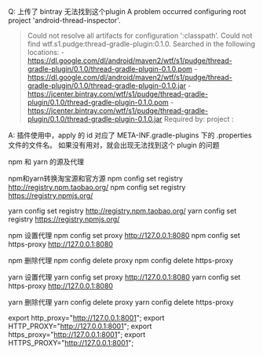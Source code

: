 
Q: 上传了 bintray 无法找到这个plugin
A problem occurred configuring root project 'android-thread-inspector'.
> Could not resolve all artifacts for configuration ':classpath'.
   > Could not find wtf.s1.pudge:thread-gradle-plugin:0.1.0.
     Searched in the following locations:
       - https://dl.google.com/dl/android/maven2/wtf/s1/pudge/thread-gradle-plugin/0.1.0/thread-gradle-plugin-0.1.0.pom
       - https://dl.google.com/dl/android/maven2/wtf/s1/pudge/thread-gradle-plugin/0.1.0/thread-gradle-plugin-0.1.0.jar
       - https://jcenter.bintray.com/wtf/s1/pudge/thread-gradle-plugin/0.1.0/thread-gradle-plugin-0.1.0.pom
       - https://jcenter.bintray.com/wtf/s1/pudge/thread-gradle-plugin/0.1.0/thread-gradle-plugin-0.1.0.jar
     Required by:
         project :

A: 插件使用中，apply 的 id 对应了 META-INF.gradle-plugins 下的 .properties 文件的文件名。
   如果没有用对，就会出现无法找到这个 plugin 的问题


npm 和 yarn 的源及代理

npm和yarn转换淘宝源和官方源
npm config set registry http://registry.npm.taobao.org/
npm config set registry https://registry.npmjs.org/

yarn config set registry http://registry.npm.taobao.org/
yarn config set registry https://registry.npmjs.org/

npm 设置代理
npm config set proxy http://127.0.0.1:8080
npm config set https-proxy http://127.0.0.1:8080

npm 删除代理
npm config delete proxy
npm config delete https-proxy

yarn 设置代理
yarn config set proxy http://127.0.0.1:8080
yarn config set https-proxy http://127.0.0.1:8080

yarn 删除代理
yarn config delete proxy
yarn config delete https-proxy

export http_proxy="http://127.0.0.1:8001";
export HTTP_PROXY="http://127.0.0.1:8001";
export https_proxy="http://127.0.0.1:8001";
export HTTPS_PROXY="http://127.0.0.1:8001";